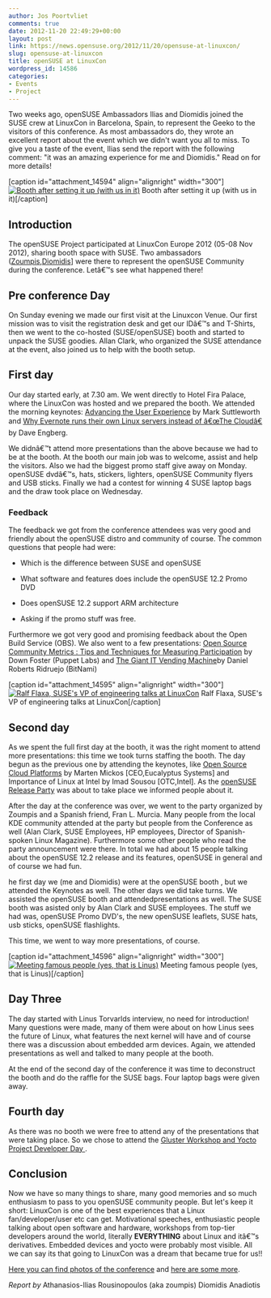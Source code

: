 ```yaml
---
author: Jos Poortvliet
comments: true
date: 2012-11-20 22:49:29+00:00
layout: post
link: https://news.opensuse.org/2012/11/20/opensuse-at-linuxcon/
slug: opensuse-at-linuxcon
title: openSUSE at LinuxCon
wordpress_id: 14586
categories:
- Events
- Project
---
```


Two weeks ago, openSUSE Ambassadors Ilias and Diomidis joined the SUSE crew at LinuxCon in Barcelona, Spain, to represent the Geeko to the visitors of this conference. As most ambassadors do, they wrote an excellent report about the event which we didn't want you all to miss. To give you a taste of the event, Ilias send the report with the following comment: "it was an amazing experience for me and Diomidis." Read on for more details!<!-- more -->

[caption id="attachment_14594" align="alignright" width="300"][![Booth after setting it up (with us in it)](//news.opensuse.org/wp-content/uploads/2012/11/PB050115.jpg)](https://plus.google.com/photos/114050975028455021748/albums/5807999003949295585/5807999670170728562) Booth after setting it up (with us in it)[/caption]



## Introduction


The openSUSE Project participated at LinuxCon Europe 2012 (05-08 Nov 2012), sharing booth space with SUSE. Two ambassadors ([Zoumpis](http://www.zoumpis.eu/),[Diomidis](http://en.opensuse.org/User:Diomidis)] were there to represent the openSUSE Community during the conference. Letâ€™s see what happened there!



## Pre conference Day


On Sunday evening we made our first visit at the Linuxcon Venue. Our first mission was to visit the registration desk and get our IDâ€™s and T-Shirts, then we went to the co-hosted (SUSE/openSUSE) booth and started to unpack the SUSE goodies. Allan Clark, who organized the SUSE attendance at the event, also joined us to help with the booth setup.



## First day


Our day started early, at 7.30 am. We went directly to Hotel Fira Palace, where the LinuxCon was hosted and we prepared the booth. We attended the morning keynotes: [Advancing the User Experience](http://linuxconeurope2012.sched.org/event/a6a44d86215d0bdf0799c67a30cb59e6?iframe=no&w=900&sidebar=yes&bg=no#.UJvYiXlg6co) by Mark Suttleworth and 
[Why Evernote runs their own Linux servers instead of â€œThe Cloudâ€](http://linuxconeurope2012.sched.org/event/0ee5d5a648edf63b1a58eff9dfad5ee5?iframe=no&w=900&sidebar=yes&bg=no#.UJvZlXlg6co) by Dave Engberg.

We didnâ€™t attend more presentations than the above because we had to be at the booth. At the booth our main job was to welcome, assist and help the visitors. Also we had the biggest promo staff give away on Monday. openSUSE dvdâ€™s, hats, stickers, lighters, openSUSE Community flyers and USB sticks. Finally we had a contest for winning 4 SUSE laptop bags and the draw took place on Wednesday.



### Feedback


The feedback we got from the conference attendees was very good and friendly about the openSUSE distro and community of course. The common questions that people had were:




  * Which is the difference between SUSE and openSUSE


  * What software and features does include the openSUSE 12.2 Promo DVD


  * Does openSUSE 12.2 support ARM architecture


  * Asking if the promo stuff was free.



Furthermore we got very good and promising feedback about the Open Build Service (OBS). We also went to a few presentations: [Open Source Community Metrics : Tips and Techniques for Measuring Participation](http://linuxconeurope2012.sched.org/event/8b66873c980904ee76d9b2ee3f2fa29e?iframe=no&w=900&sidebar=yes&bg=no#.UJvZFHlg6co) by Down Foster (Puppet Labs) and [The Giant IT Vending Machine](http://linuxconeurope2012.sched.org/event/831de004b8678741785cf09b4d73264c?iframe=no&w=900&sidebar=yes&bg=no#.UJvZZnlg6co)by Daniel Roberts Ridruejo (BitNami)

[caption id="attachment_14595" align="alignright" width="300"][![Ralf Flaxa, SUSE's VP of engineering talks at LinuxCon](//news.opensuse.org/wp-content/uploads/2012/11/PB060143.jpg)](https://plus.google.com/photos/114050975028455021748/albums/5807999003949295585/5808000893952588258) Ralf Flaxa, SUSE's VP of engineering talks at LinuxCon[/caption]



## Second day


As we spent the full first day at the booth, it was the right moment to attend more presentations: this time we took turns staffing the booth. The day begun as the previous one by attending the keynotes, like [Open Source Cloud Platforms](http://linuxconeurope2012.sched.org/event/6c0dce60673147a70e8759a551c1e00c?iframe=no&w=900&sidebar=yes&bg=no#.UJvgcXlg6co) by Marten Mickos [CEO,Eucalyptus Systems] and Importance of Linux at Intel by Imad Sousou [OTC,Intel]. As the [openSUSE Release Party](https://connect.opensuse.org/pg/event_calendar/view/41830) was about to take place we informed people about it.

After the day at the conference was over, we went to the party organized by Zoumpis and a Spanish friend, Fran L. Murcia. Many people from the local KDE community attended at the party but people from the Conference as well (Alan Clark, SUSE Employees, HP employees, Director of Spanish-spoken Linux Magazine). Furthermore some other people who read the party announcement were there. In total we had about 15 people talking about the openSUSE 12.2 release and its features, openSUSE in general and of course we had fun.

he first day we (me and Diomidis) were at the openSUSE booth , but we attended the Keynotes as well. The other days we did take turns. We assisted the openSUSE booth and attendedpresentations as well. The SUSE booth was asisted only by Alan Clark and SUSE employees. The stuff we had was, openSUSE Promo DVD's, the new openSUSE leaflets, SUSE hats, usb sticks, openSUSE flashlights.

This time, we went to way more presentations, of course.

[caption id="attachment_14596" align="alignright" width="300"][![Meeting famous people (yes, that is Linus)](//news.opensuse.org/wp-content/uploads/2012/11/PB070182.jpg)](https://plus.google.com/photos/114050975028455021748/albums/5807999003949295585/5809296830237975874) Meeting famous people (yes, that is Linus)[/caption]



## Day Three


The day started with Linus Torvarlds interview, no need for introduction! Many questions were made, many of them were about on how Linus sees the future of Linux, what features the next kernel will have and of course there was a discussion about embedded arm devices. Again, we attended presentations as well and talked to many people at the booth.

At the end of the second day of the conference it was time to deconstruct the booth and do the raffle for the SUSE bags. Four laptop bags were given away.



## Fourth day


As there was no booth we were free to attend any of the presentations that were taking place. So we chose to attend the [Gluster Workshop and Yocto Project Developer Day ](http://events.linuxfoundation.org/events/linuxcon-europe/co-located-events).



## Conclusion


Now we have so many things to share, many good memories and so much enthusiasm to pass to you openSUSE community people. But let's keep it short: LinuxCon is one of the best experiences that a Linux fan/developer/user etc can get. Motivational speeches, enthusiastic people talking about open software and hardware, workshops from top-tier developers around the world, literally **EVERYTHING** about Linux and itâ€™s derivatives. Embedded devices and yocto were probably most visible. All we can say its that going to LinuxCon was a dream that became true for us!!

[Here you can find photos of the conference](https://plus.google.com/photos/114050975028455021748/albums/5807999003949295585?authkey=CIfb5uLC0rWhZQ) and [here are some more](http://www.flickr.com/photos/13825348@N03/sets/72157632014371035/).

_Report by_
Athanasios-Ilias Rousinopoulos (aka zoumpis)
Diomidis Anadiotis
